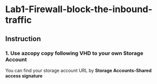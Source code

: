 # Lab1-Firewall-block-the-inbound-traffic
## Instruction
### 1. Use azcopy copy following VHD to your own Storage Account
You can find your storage account URL by **Storage Accounts-Shared access signature**
